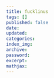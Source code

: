 ```yaml
---
title: fucklinus
tags: []
published: false
date:
updated:
categories:
index_img:
archive:
password:
excerpt:
mathjax:
---
```

